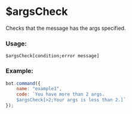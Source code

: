 # $argsCheck

Checks that the message has the args specified.

### Usage:

```
$argsCheck[condition;error message]
```

### Example:

```javascript
bot.command({
    name: "example1",
    code: `You have more than 2 args.
    $argsCheck[>2;Your args is less than 2.]`
});
```
